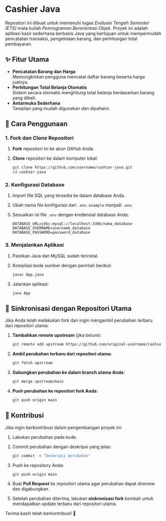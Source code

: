 # Cashier Java

Repositori ini dibuat untuk memenuhi tugas _Evaluasi Tengah Semester (ETS)_ mata kuliah _Pemrograman Berorientasi Objek_. Proyek ini adalah aplikasi kasir sederhana berbasis Java yang bertujuan untuk mempermudah pencatatan transaksi, pengelolaan barang, dan perhitungan total pembayaran.

## ✨ Fitur Utama

- **Pencatatan Barang dan Harga**  
  Memungkinkan pengguna mencatat daftar barang beserta harga jualnya.
- **Perhitungan Total Belanja Otomatis**  
  Sistem secara otomatis menghitung total belanja berdasarkan barang yang dibeli.
- **Antarmuka Sederhana**  
  Tampilan yang mudah digunakan dan dipahami.

## 🚀 Cara Penggunaan

### 1. Fork dan Clone Repositori

1. **Fork** repositori ini ke akun GitHub Anda.
2. **Clone** repositori ke dalam komputer lokal:

   ```sh
   git clone https://github.com/username/cashier-java.git
   cd cashier-java
   ```

### 2. Konfigurasi Database

1. Import file SQL yang tersedia ke dalam database Anda.
2. Ubah nama file konfigurasi dari `.env.example` menjadi `.env`.
3. Sesuaikan isi file `.env` dengan kredensial database Anda:

   ```env
   DATABASE_URL=jdbc:mysql://localhost:3306/nama_database
   DATABASE_USERNAME=username_database
   DATABASE_PASSWORD=password_database
   ```

### 3. Menjalankan Aplikasi

1. Pastikan Java dan MySQL sudah terinstal.
2. Kompilasi kode sumber dengan perintah berikut:

   ```sh
   javac App.java
   ```

3. Jalankan aplikasi:

   ```sh
   java App
   ```

## 🔄 Sinkronisasi dengan Repositori Utama

Jika Anda telah melakukan fork dan ingin mengambil perubahan terbaru dari repositori utama:

1. **Tambahkan remote upstream** (jika belum):

   ```sh
   git remote add upstream https://github.com/original-username/cashier-java.git
   ```

2. **Ambil perubahan terbaru dari repositori utama**:

   ```sh
   git fetch upstream
   ```

3. **Gabungkan perubahan ke dalam branch utama Anda**:

   ```sh
   git merge upstream/main
   ```

4. **Push perubahan ke repositori fork Anda**:

   ```sh
   git push origin main
   ```

## 🤝 Kontribusi

Jika ingin berkontribusi dalam pengembangan proyek ini:

1. Lakukan perubahan pada kode.
2. Commit perubahan dengan deskripsi yang jelas:

   ```sh
   git commit -m "Deskripsi perubahan"
   ```

3. Push ke repository Anda:

   ```sh
   git push origin main
   ```

4. Buat **Pull Request** ke repositori utama agar perubahan dapat direview dan digabungkan.
5. Setelah perubahan diterima, lakukan **sinkronisasi fork** kembali untuk mendapatkan update terbaru dari repositori utama.

Terima kasih telah berkontribusi! 🚀
